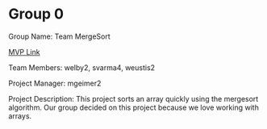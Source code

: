 # Group 0
Group Name: Team MergeSort

[MVP Link](http://cs196.cs.illinois.edu)

Team Members: welby2, svarma4, weustis2

Project Manager: mgeimer2

Project Description: This project sorts an array quickly using the mergesort algorithm. Our group decided on this project because we love working with arrays.
